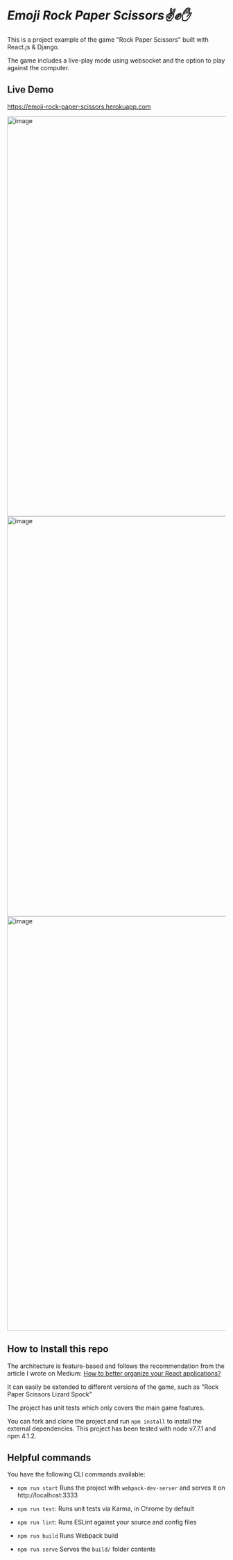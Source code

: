 # ***Emoji Rock Paper Scissors✌️✊✋***

This is a project example of the game "Rock Paper Scissors" built with React.js & Django.

The game includes a live-play mode using websocket 
and the option to play against the computer.

## Live Demo

https://emoji-rock-paper-scissors.herokuapp.com

<img width="920" alt="image" src="https://user-images.githubusercontent.com/50532644/206914648-6fb23abb-b64a-42fd-975b-41d0b845e770.png">

<img width="920" alt="image" src="https://user-images.githubusercontent.com/50532644/206914716-1789ce9d-34d8-40bf-b9e9-90c53cc537e9.png">

<img width="953" alt="image" src="https://user-images.githubusercontent.com/50532644/206915147-5dd1044a-6ee2-4a63-ba5b-81df203fc989.png">


## How to Install this repo

The architecture is feature-based and follows the recommendation from the article I wrote on Medium: [How to better organize your React applications?](https://medium.com/@alexmngn/how-to-better-organize-your-react-applications-2fd3ea1920f1)

It can easily be extended to different versions of the game, such as "Rock Paper Scissors Lizard Spock"

The project has unit tests which only covers the main game features.

You can fork and clone the project and run `npm install` to install the external dependencies.
This project has been tested with node v7.7.1 and npm 4.1.2.

## Helpful commands

You have the following CLI commands available:

- `npm run start` Runs the project with `webpack-dev-server` and serves it on http://localhost:3333

- `npm run test`: Runs unit tests via Karma, in Chrome by default

- `npm run lint`: Runs ESLint against your source and config files

- `npm run build` Runs Webpack build

- `npm run serve` Serves the `build/` folder contents
